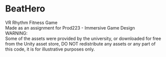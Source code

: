 # BeatHero
VR Rhythm Fitness Game
<br>
Made as an assignment for Prod223 - Immersive Game Design
<br>
WARNING:
<br>
Some of the assets were provided by the university, or downloaded for free from the Unity asset store, DO NOT redistribute any assets or any part of this code, it is for illustrative purposes only.
